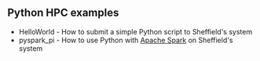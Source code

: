 Python HPC examples
-------------------
* HelloWorld - How to submit a simple Python script to Sheffield's system
* pyspark_pi - How to use Python with [Apache Spark](https://spark.apache.org/) on Sheffield's system
